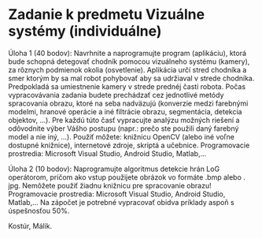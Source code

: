 # Zadanie k predmetu Vizuálne systémy (individuálne)

Úloha 1 (40 bodov):
Navrhnite a naprogramujte program (aplikáciu), ktorá bude schopná detegovať chodník pomocou vizuálneho systému (kamery), za rôznych podmienok okolia (osvetlenie). Aplikácia určí stred chodníka a smer ktorým by sa mal robot pohybovať aby sa udržiaval v strede chodníka. Predpokladá sa umiestnenie kamery v strede prednéj časti robota.
Počas vypracovávania zadania budete prechádzať cez jednotlivé metódy spracovania
obrazu, ktoré na seba nadväzujú (konverzie medzi farebnými modelmi, hranové operácie a iné filtrácie obrazu, segmentácia, detekcia objektov, ...). Pre každú túto časť vypracujte analýzu možných riešení a odôvodnite výber Vášho postupu (napr.: prečo ste použili daný farebný model a nie iný, ...). Použiť môžete: knižnicu OpenCV (alebo iné voľne dostupné knižnice), internetové zdroje, skriptá a učebnice.
Programovacie prostredia: Microsoft Visual Studio, Android Studio, Matlab,...

Úloha 2 (10 bodov):
Naprogramujte algoritmus detekcie hrán LoG operátorom, pričom ako vstup použijete
obrázok vo formáte .bmp alebo . jpg.
Nemôžete použiť žiadnu knižnicu pre spracovanie obrazu!
Programovacie prostredia: Microsoft Visual Studio, Android Studio, Matlab,...
Na zápočet je potrebné vypracovať obidva príklady aspoň s úspešnosťou 50%.

Kostúr, Málik.
